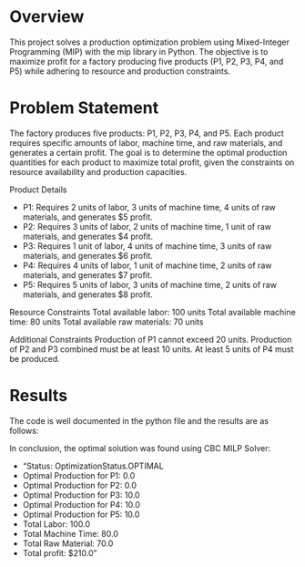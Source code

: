 # Overview # 
This project solves a production optimization problem using Mixed-Integer Programming (MIP) with the mip library in Python. The objective is to maximize profit for a factory producing five products (P1, P2, P3, P4, and P5) while adhering to resource and production constraints. 

# Problem Statement
The factory produces five products: P1, P2, P3, P4, and P5. Each product requires specific amounts of labor, machine time, and raw materials, and generates a certain profit. The goal is to determine the optimal production quantities for each product to maximize total profit, given the constraints on resource availability and production capacities.

Product Details
- P1: Requires 2 units of labor, 3 units of machine time, 4 units of raw materials, and generates $5 profit.
- P2: Requires 3 units of labor, 2 units of machine time, 1 unit of raw materials, and generates $4 profit.
- P3: Requires 1 unit of labor, 4 units of machine time, 3 units of raw materials, and generates $6 profit.
- P4: Requires 4 units of labor, 1 unit of machine time, 2 units of raw materials, and generates $7 profit.
- P5: Requires 5 units of labor, 3 units of machine time, 2 units of raw materials, and generates $8 profit.

Resource Constraints
Total available labor: 100 units
Total available machine time: 80 units
Total available raw materials: 70 units

Additional Constraints
Production of P1 cannot exceed 20 units.
Production of P2 and P3 combined must be at least 10 units.
At least 5 units of P4 must be produced.

# Results
The code is well documented in the python file and the results are as follows:

In conclusion, the optimal solution was found using CBC MILP Solver:
- “Status: OptimizationStatus.OPTIMAL
- Optimal Production for P1: 0.0
- Optimal Production for P2: 0.0
- Optimal Production for P3: 10.0
- Optimal Production for P4: 10.0
- Optimal Production for P5: 10.0
- Total Labor: 100.0
- Total Machine Time: 80.0
- Total Raw Material: 70.0
- Total profit: $210.0”







